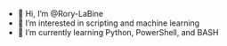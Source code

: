 - 👋 Hi, I’m @Rory-LaBine
- 👀 I’m interested in scripting and machine learning
- 🌱 I’m currently learning Python, PowerShell, and BASH

<!---
Rory-LaBine/Rory-LaBine is a ✨ special ✨ repository because its `README.md` (this file) appears on your GitHub profile.
You can click the Preview link to take a look at your changes.
--->
